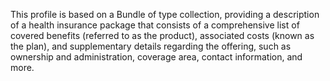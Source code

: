 ﻿This profile is based on a Bundle of type collection, providing a description of a health insurance package that consists of a comprehensive list of covered benefits (referred to as the product), associated costs (known as the plan), and supplementary details regarding the offering, such as ownership and administration, coverage area, contact information, and more.
